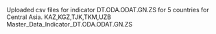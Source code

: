 Uploaded csv files for indicator DT.ODA.ODAT.GN.ZS for 5 countries for Central Asia.
KAZ,KGZ,TJK,TKM,UZB
Master_Data_Indicator_DT.ODA.ODAT.GN.ZS
